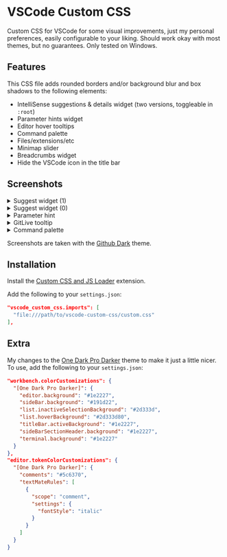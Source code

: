# VSCode Custom CSS

Custom CSS for VSCode for some visual improvements, just my personal preferences, easily configurable to your liking. Should work okay with most themes, but no guarantees. Only tested on Windows.

## Features

This CSS file adds rounded borders and/or background blur and box shadows to the following elements:

-  IntelliSense suggestions & details widget (two versions, toggleable in `:root`)
-  Parameter hints widget
-  Editor hover tooltips
-  Command palette
-  Files/extensions/etc
-  Minimap slider
-  Breadcrumbs widget
-  Hide the VSCode icon in the title bar

## Screenshots

<details>
  <summary>Suggest widget (1)</summary>

![Suggest Widget (1)](/screenshots/suggest-widget-1.png)

</details>

<details>
  <summary>Suggest widget (0)</summary>

![Suggest Widget (0)](/screenshots/suggest-widget-0.png)

</details>

<details>
  <summary>Parameter hint</summary>

![Parameter hint](/screenshots/tooltip.png)

</details>

<details>
  <summary>GitLive tooltip</summary>

![GitLive tooltip](/screenshots/gitlive-tooltip.png)

</details>

<details>
  <summary>Command palette</summary>

![Command palette](/screenshots/command-palette.png)

</details>

Screenshots are taken with the [Github Dark](https://marketplace.visualstudio.com/items?itemName=GitHub.github-vscode-theme) theme.

## Installation

Install the [Custom CSS and JS Loader](https://marketplace.visualstudio.com/items?itemName=be5invis.vscode-custom-css) extension.

Add the following to your `settings.json`:

```json
"vscode_custom_css.imports": [
  "file:///path/to/vscode-custom-css/custom.css"
],
```

## Extra

My changes to the [One Dark Pro Darker](https://marketplace.visualstudio.com/items?itemName=zhuangtongfa.Material-theme) theme to make it just a little nicer. To use, add the following to your `settings.json`:

```json
"workbench.colorCustomizations": {
  "[One Dark Pro Darker]": {
    "editor.background": "#1e2227",
    "sideBar.background": "#191d22",
    "list.inactiveSelectionBackground": "#2d333d",
    "list.hoverBackground": "#2d333d80",
    "titleBar.activeBackground": "#1e2227",
    "sideBarSectionHeader.background": "#1e2227",
    "terminal.background": "#1e2227"
  }
},
"editor.tokenColorCustomizations": {
  "[One Dark Pro Darker]": {
    "comments": "#5c6370",
    "textMateRules": [
      {
        "scope": "comment",
        "settings": {
          "fontStyle": "italic"
        }
      }
    ]
  }
}
```

